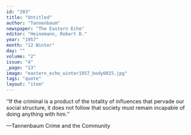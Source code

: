 ```yaml
---
id: "203"
title: "Untitled"
author: "Tannenbaum"
newspaper: "The Eastern Echo"
editor: "Heinemann, Robert D."
year: "1957"
month: "12 Winter"
day: ""
volume: "2"
issue: "4"
_page: "13"
image: "eastern_echo_winter1957_body0015.jpg"
tags: "quote"
layout: "item"
---
```

‘‘If the criminal is a product of the totality of influences that pervade our social
structure, it does not follow that society must remain incapable of doing anything with
him.’’

—Tannenbaum
Crime and the Community
